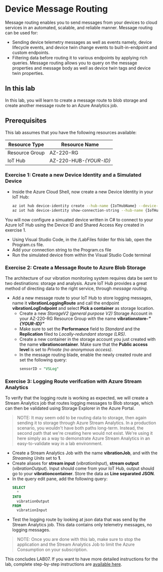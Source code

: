 # Device Message Routing
Message routing enables you to send messages from your devices to cloud services in an automated, scalable, and reliable manner. Message routing can be used for:
- Sending device telemetry messages as well as events namely, device lifecycle events, and device twin change events to built-in-endpoint and custom endpoints.
- Filtering data before routing it to various endpoints by applying rich queries. Message routing allows you to query on the message properties and message body as well as device twin tags and device twin properties.
## In this lab
In this lab, you will learn to create a message route to blob storage and create another message route to an Azure Analytics job.
## Prerequisites
This lab assumes that you have the following resources available:

Resource Type | Resource Name
--------------|--------------
Resource Group | AZ-220-RG
IoT Hub | AZ-220-HUB-*{YOUR-ID}*

### **Exercise 1: Create a new Device Identity and a Simulated Device**
- Inside the Azure Cloud Shell, now create a new Device Identity in your IoT Hub:
  ```sh
  az iot hub device-identity create --hub-name {IoTHubName} --device-id VibrationSensorId
  az iot hub device-identity show-connection-string --hub-name {IoTHubName} --device-id VibrationSensorId --output table
  ``` 
You will now configure a simuated device written in C# to connect to your Azure IoT Hub using the Device ID and Shared Access Key created in exercise 1.
  - Using Visual Studio Code, in the /LabFiles folder for this lab, open the Program.cs file.
  - Add your connection string to the Program.cs file
  - Run the simulated device from within the Visual Studio Code terminal

### **Exercise 2: Create a Message Route to Azure Blob Storage**
The architecture of our vibration monitoring system requires data be sent to two destinations: storage and analysis. Azure IoT Hub provides a great method of directing data to the right service, through *message routing*.
- Add a new message route to your IoT Hub to store logging messages, name it **vibrationLoggingRoute** and call the endpoint **vibrationLogEndpoint** and select **Pick a container** as storage location.
  - Create a new *StorageV2 (general purpose V2)* Storage Account in your AZ-220-RG Resource Group with the name **vibrationstore-_"{YOUR-ID}"_**
  - Make sure to set the **Performance** field to *Standard* and the **Replication** filed to *Locally-redundant storage (LRS)*.
  - Create a new container in the storage account you just created with the name **vibrationcontainer**. Make sure that the **Public access level** is set to *Private (no anonymous access)*.
  - In the message routing blade, enable the newly created route and set the following query:
    ```sql
    sensorID = "VSLog"
    ```
### **Exercise 3: Logging Route verifcation with Azure Stream Analytics**
To verify that the logging route is working as expected, we will create a Stream Analytics job that routes logging messages to Blob storage, which can then be validated using Storage Explorer in the Azure Portal.
> NOTE: It may seem odd to be routing data to storage, then again sending it to storage through Azure Stream Analytics. In a production scenario, you wouldn't have both paths long-term. Instead, the second path that we're creating here would not exist. We're using it here simply as a way to demonstrate Azure Stream Analytics in an easy-to-validate way in a lab environment.
- Create a Stream Analytics Job with the name **vibrationJob**, and with the *Streaming Units* set to **1**.
- Create aliases for **stream input** (*vibrationInput*), **stream output** (*vibrationOutput*). Input should come from your IoT Hub, output should go to your **vibrationcontainer**. Store the data as **Line separated JSON**.
- In the query edit pane, add the following query:
  ```sql
  SELECT
    *
  INTO
    vibrationOutput
  FROM
    vibrationInput
  ```
- Test the logging route by looking at json data that was send by the Stream Analytics job. This data contains only telemetry messages, no logging messages.

> NOTE: Once you are done with this lab, make sure to stop the application and the Stream Analytics Job to limit the Azure Consumption on your subscription.

This concludes LAB07. If you want to have more detailed instructions for the lab, complete step-by-step instructions are [available here](https://github.com/MicrosoftLearning/AZ-220-Microsoft-Azure-IoT-Developer/blob/master/Instructions/Labs/LAB_AK_07-analyze-message-data-in-real-time.md).
